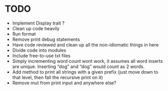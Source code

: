 # TODO
- Implement Display trait ?
- Clean up code heavily
- Run format
- Remove print debug statements
- Have code reviewed and clean up all the non-idiomatic things in here
- Divide code into modules
- Include free-to-use txt files
- Simply incrementing word count wont work, it assumes all word inserts are unique.  Inserting “dog” and “dog” would count as 2 words.
- Add method to print all strings with a given prefix (just move down to that level, then fall the recursive print on it)
- Remove mut from print input and anywhere else?